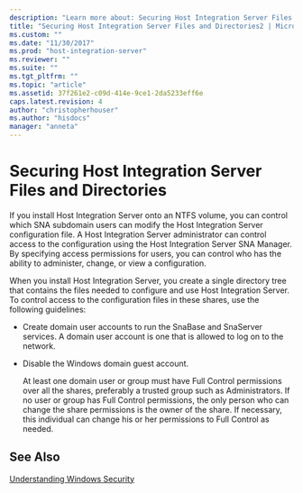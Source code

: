 ```yaml
---
description: "Learn more about: Securing Host Integration Server Files and Directories"
title: "Securing Host Integration Server Files and Directories2 | Microsoft Docs"
ms.custom: ""
ms.date: "11/30/2017"
ms.prod: "host-integration-server"
ms.reviewer: ""
ms.suite: ""
ms.tgt_pltfrm: ""
ms.topic: "article"
ms.assetid: 37f261e2-c09d-414e-9ce1-2da5233eff6e
caps.latest.revision: 4
author: "christopherhouser"
ms.author: "hisdocs"
manager: "anneta"
---
```

# Securing Host Integration Server Files and Directories
If you install Host Integration Server onto an NTFS volume, you can control which SNA subdomain users can modify the Host Integration Server configuration file. A Host Integration Server administrator can control access to the configuration using the Host Integration Server SNA Manager. By specifying access permissions for users, you can control who has the ability to administer, change, or view a configuration.  
  
 When you install Host Integration Server, you create a single directory tree that contains the files needed to configure and use Host Integration Server. To control access to the configuration files in these shares, use the following guidelines:  
  
- Create domain user accounts to run the SnaBase and SnaServer services. A domain user account is one that is allowed to log on to the network.  
  
- Disable the Windows domain guest account.  
  
  At least one domain user or group must have Full Control permissions over all the shares, preferably a trusted group such as Administrators. If no user or group has Full Control permissions, the only person who can change the share permissions is the owner of the share. If necessary, this individual can change his or her permissions to Full Control as needed.  
  
## See Also  
 [Understanding Windows Security](../core/understanding-windows-security1.md)
